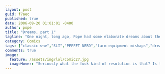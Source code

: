```yaml
---
layout: post
guid: f7aec
published: true
date: 2006-09-20 01:01:01 -0400
author: pope
title: "Dreams, part 1"
tagline: "One night, long ago, Pope had some elaborate dreams about the people he saw every day. The dreams made very little sense to anyone with any remaining spark of sanity, but he did his best to transcribe them into the art you see today."
category: Comics
tags: ["classic wnv","SLI","PFFFFT NERD","farm equipment mishaps","dreams","ow"]
comments: true 
image:
  feature: /assets/img/lol/comic27.jpg
  imageHover: "Seriously what the fuck kind of resolution is that? Is this 2004?"
---
```


